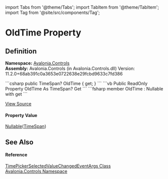 import Tabs from '@theme/Tabs'; 
import TabItem from '@theme/TabItem'; 
import Tag from '@site/src/components/Tag'; 

# OldTime Property




## Definition
**Namespace:** <a href="N_Avalonia_Controls">Avalonia.Controls</a>  
**Assembly:** Avalonia.Controls (in Avalonia.Controls.dll) Version: 11.2.0+68ab391c0a3653e0722638e29fcbd9633c7fd386

<Tabs groupId="api-code-preview">
<TabItem value="csharp" label="C#">
```csharp
public TimeSpan? OldTime { get; }
```
</TabItem>
<TabItem value="vb" label="VB">
```vb
Public ReadOnly Property OldTime As TimeSpan?
	Get
```
</TabItem>
<TabItem value="fsharp" label="F#">
```fsharp
member OldTime : Nullable<TimeSpan> with get
```
</TabItem>
</Tabs>



<a href="https://github.com/AvaloniaUI/Avalonia/tree/master/srcAvalonia.Controls/DateTimePickers/TimePickerSelectedValueChangedEventArgs.cs#L7" title="View the source code">View Source</a>



#### Property Value
<a href="https://learn.microsoft.com/dotnet/api/system.nullable-1" target="_blank" rel="noopener noreferrer">Nullable</a>(<a href="https://learn.microsoft.com/dotnet/api/system.timespan" target="_blank" rel="noopener noreferrer">TimeSpan</a>)

## See Also


#### Reference
<a href="T_Avalonia_Controls_TimePickerSelectedValueChangedEventArgs">TimePickerSelectedValueChangedEventArgs Class</a>  
<a href="N_Avalonia_Controls">Avalonia.Controls Namespace</a>  
